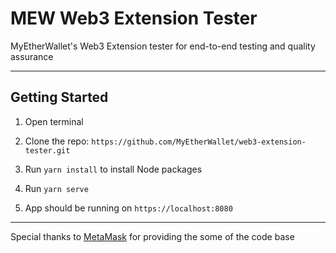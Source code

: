 # MEW Web3 Extension Tester

MyEtherWallet's Web3 Extension tester for end-to-end testing and quality assurance

---

## Getting Started

1. Open terminal
  
2. Clone the repo: `https://github.com/MyEtherWallet/web3-extension-tester.git`

3. Run `yarn install` to install Node packages

4. Run `yarn serve`

5. App should be running on `https://localhost:8080`

---
Special thanks to [MetaMask](https://github.com/MetaMask/test-dapp) for providing the some of the code base